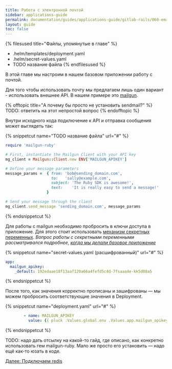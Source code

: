 ```yaml
---
title: Работа с электронной почтой
sidebar: applications-guide
permalink: documentation/guides/applications-guide/gitlab-rails/060-email.html
layout: guide
toc: false
---
```


{% filesused title="Файлы, упомянутые в главе" %}
- .helm/templates/deployment.yaml
- .helm/secret-values.yaml
- TODO название файла
{% endfilesused %}

В этой главе мы настроим в нашем базовом приложении работу с почтой.

Для того чтобы использовать почту мы предлагаем лишь один вариант - использовать внешнее API. В нашем примере это [mailgun](https://www.mailgun.com/).

{% offtopic title="А почему бы просто не установить sendmail?" %}
TODO: ответить на этот непростой вопрос
{% endofftopic %}

Внутри исходного кода подключение к API и отправка сообщения может выглядеть так:

{% snippetcut name="TODO название файла" url="#" %}
```ruby
require 'mailgun-ruby'

# First, instantiate the Mailgun Client with your API key
mg_client = Mailgun::Client.new ENV['MAILGUN_APIKEY']

# Define your message parameters
message_params =  { from: 'bob@sending_domain.com',
                    to:   'sally@example.com',
                    subject: 'The Ruby SDK is awesome!',
                    text:    'It is really easy to send a message!'
                  }

# Send your message through the client
mg_client.send_message 'sending_domain.com', message_params
```
{% endsnippetcut %}

Для работы с mailgun необходимо пробросить в ключи доступа в приложение. Для этого стоит использовать [механизм секретных переменных](#######TODO). *Вопрос работы с секретными переменными рассматривался подробнее, [когда мы делали базовое приложение](020-basic.html#secret-values-yaml)*

{% snippetcut name="secret-values.yaml (расшифрованный)" url="#" %}
```yaml
app:
  mailgun_apikey:
    _default: 192edaae18f13aaf120a66a4fefd5c4d-7fsaaa4e-kk5d08a5
```
{% endsnippetcut %}

После того, как значения корректно прописаны и зашифрованы — мы можем пробросить соответствующие значения в Deployment.

{% snippetcut name="deployment.yaml" url="#" %}
```yaml
        - name: MAILGUN_APIKEY
          value: {{ pluck .Values.global.env .Values.app.mailgun_apikey | first | default .Values.app.mailgun_apikey._default }}
```
{% endsnippetcut %}

TODO: надо дать отсылку на какой-то гайд, где описано, как конкретно использовать гем mailgun-ruby. Мало же просто его установить — надо ещё как-то юзать в коде.


<div>
    <a href="070-redis.html" class="nav-btn">Далее: Подключаем redis</a>
</div>
